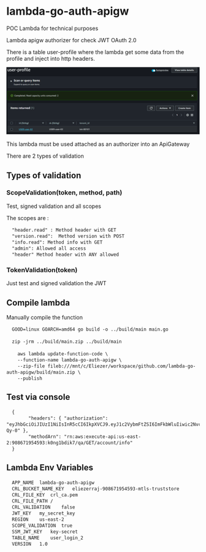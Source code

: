 # lambda-go-auth-apigw

POC Lambda for technical purposes

Lambda apigw authorizer for check JWT OAuth 2.0

There is a table user-profile where the lambda get some data from the profile and inject into http headers. 


![Alt text](image.png)

This lambda must be used attached as an authorizer into an ApiGateway

There are 2 types of validation

## Types of validation

### ScopeValidation(token, method, path)

Test, signed validation and all scopes

The scopes are :

      "header.read" : Method header with GET
      "version.read":  Method version with POST
      "info.read": Method info with GET
      "admin": Allowed all access
      "header" Method header with ANY allowed

### TokenValidation(token)

Just test and signed validation the JWT

## Compile lambda

   Manually compile the function

      GOOD=linux GOARCH=amd64 go build -o ../build/main main.go

      zip -jrm ../build/main.zip ../build/main

        aws lambda update-function-code \
        --function-name lambda-go-auth-apigw \
        --zip-file fileb:///mnt/c/Eliezer/workspace/github.com/lambda-go-auth-apigw/build/main.zip \
        --publish

## Test via console

      {
            "headers": { "authorization": "eyJhbGciOiJIUzI1NiIsInR5cCI6IkpXVCJ9.eyJ1c2VybmFtZSI6ImFkbWluIiwic2NvcGUiOlsiYWRtaW4iXSwiZXhwIjoxNzE3NzY0ODUzfQ.6NHRWHqNI8JnrSW24jrjBK4suYHW3xVauFlkuG-Qy-0" },
            "methodArn": "rn:aws:execute-api:us-east-2:908671954593:k0ng1bdik7/qa/GET/account/info"
      }

## Lambda Env Variables

      APP_NAME	lambda-go-auth-apigw
      CRL_BUCKET_NAME_KEY	eliezerraj-908671954593-mtls-truststore
      CRL_FILE_KEY	crl_ca.pem
      CRL_FILE_PATH	/
      CRL_VALIDATION	false
      JWT_KEY	my_secret_key
      REGION	us-east-2
      SCOPE_VALIDATION	true
      SSM_JWT_KEY	key-secret
      TABLE_NAME	user_login_2
      VERSION	1.0
